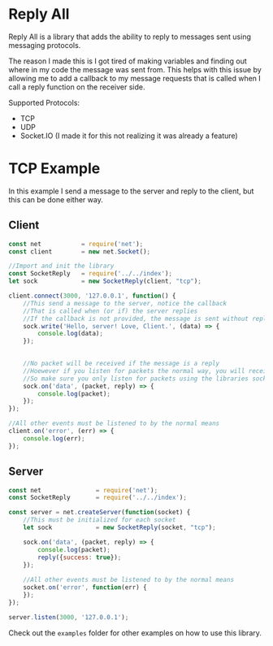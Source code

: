 # Reply All

Reply All is a library that adds the ability to reply to messages sent using messaging protocols. 

The reason I made this is I got tired of making variables and finding out where in my code the message was sent from. This helps with this issue by allowing me to add a callback to my message requests that is called when I call a reply function on the receiver side.

Supported Protocols:
 - TCP
 - UDP
 - Socket.IO (I made it for this not realizing it was already a feature)

# TCP Example
In this example I send a message to the server and reply to the client, but this can be done either way.

## Client
```javascript
const net           = require('net');
const client        = new net.Socket();

//Import and init the library
const SocketReply   = require('../../index');
let sock            = new SocketReply(client, "tcp");

client.connect(3000, '127.0.0.1', function() {
    //This send a message to the server, notice the callback
    //That is called when (or if) the server replies
    //If the callback is not provided, the message is sent without reply functionality
    sock.write('Hello, server! Love, Client.', (data) => {
        console.log(data);
    });

    
    //No packet will be received if the message is a reply
    //Hoewever if you listen for packets the normal way, you will receive the reply which you dont want.
    //So make sure you only listen for packets using the libraries socket instance
    sock.on('data', (packet, reply) => {
        console.log(packet);
    });
});

//All other events must be listened to by the normal means
client.on('error', (err) => {
    console.log(err);
});
```

## Server
```javascript
const net               = require('net');
const SocketReply       = require('../../index');

const server = net.createServer(function(socket) {
    //This must be initialized for each socket
    let sock            = new SocketReply(socket, "tcp");

    sock.on('data', (packet, reply) => {
        console.log(packet);
        reply({success: true});
    });
    
    //All other events must be listened to by the normal means
    socket.on('error', function(err) {
    });
});

server.listen(3000, '127.0.0.1');
```

Check out the `examples` folder for other examples on how to use this library.